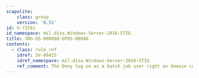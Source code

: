 ```yaml
---
scapolite:
    class: group
    version: '0.51'
id: V-73761
id_namespace: mil.disa.Windows-Server-2016-STIG
title: SRG-OS-000080-GPOS-00048
contents:
  - class: rule_ref
    idref: SV-88425
    idref_namespace: mil.disa.Windows-Server-2016-STIG
    ref_comment: The Deny log on as a batch job user right on domain control ...
---
```



